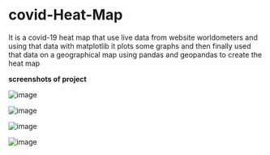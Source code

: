 # covid-Heat-Map

It is a covid-19 heat map that use live data from website worldometers  and using that data with matplotlib it plots some graphs and then finally used that data on a geographical map using pandas and geopandas to create the heat map 

**screenshots of project**

![image](https://user-images.githubusercontent.com/69577099/127005073-8b862972-24d0-433c-ab75-0cb02ea2bb84.png)

![image](https://user-images.githubusercontent.com/69577099/127005288-9c6b43ee-2f29-4051-9aa5-5328d78f894e.png)

![image](https://user-images.githubusercontent.com/69577099/127005367-2159d123-16c1-4ca3-9483-c1c423c4d2d3.png)

![image](https://user-images.githubusercontent.com/69577099/127005449-24259b95-e9e0-4b52-a344-75a815e95660.png)


